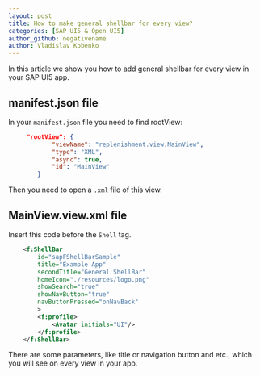```yaml
---
layout: post
title: How to make general shellbar for every view?
categories: [SAP UI5 & Open UI5]
author_github: negativename
author: Vladislav Kobenko
---
```


In this article we show you how to add general shellbar for every view in your SAP UI5 app.

## manifest.json file

In your `manifest.json` file you need to find rootView:

```json
     "rootView": {
            "viewName": "replenishment.view.MainView",
            "type": "XML",
            "async": true,
            "id": "MainView"
        }
```

Then you need to open a `.xml` file of this view.

## MainView.view.xml file

Insert this code before the `Shell` tag.

```xml
    <f:ShellBar
        id="sapFShellBarSample"
        title="Example App"
        secondTitle="General ShellBar"
        homeIcon="./resources/logo.png"
        showSearch="true"
        showNavButton="true"
        navButtonPressed="onNavBack"
		>
        <f:profile>
			<Avatar initials="UI"/>
		</f:profile>
	</f:ShellBar>
```

There are some parameters, like title or navigation button and etc., which you will see on every view in your app.
